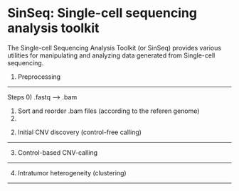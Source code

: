 SinSeq: Single-cell sequencing analysis toolkit
=======

The Single-cell Sequencing Analysis Toolkit (or SinSeq) provides various utilities for manipulating and analyzing data generated from Single-cell sequencing.


1. Preprocessing
-----------

Steps
0) .fastq --> .bam
1) Sort and reorder .bam files (according to the referen genome)
2) 




2. Initial CNV discovery (control-free calling)
-----------



3. Control-based CNV-calling 
-----------




4. Intratumor heterogeneity (clustering)
-----------
